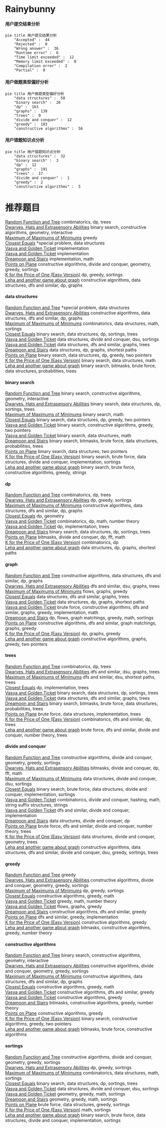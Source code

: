 # Rainybunny
<!-- tabs:start -->
#### **用户提交结果分析**

```mermaid
pie title 用户提交结果分析
    "Accepted" :  44
    "Rejected" :  0
    "Wrong answer" :  36
    "Runtime error" :  6
    "Time limit exceeded" :  12
    "Memory limit exceeded" :  0
    "Compilation error" :  2
    "Partial" :  0
```
#### **用户做题类型偏好分析**

```mermaid
pie title 用户做题类型偏好分析
    "data structures" :  58
    "binary search" :  26
    "dp" :  163
    "graphs" :  139
    "trees" :  0
    "divide and conquer" :  12
    "greedy" :  183
    "constructive algorithms" :  56
```
#### **用户错题知识点分析**

```mermaid
pie title 用户错题知识点分析
    "data structures" :  32
    "binary search" :  3
    "dp" :  12
    "graphs" :  191
    "trees" :  17
    "divide and conquer" :  1
    "greedy" :  2
    "constructive algorithms" :  5
```
<!-- tabs:end -->
# 推荐题目
[Random Function and Tree](http://codeforces.com/problemset/problem/482/D)		combinatorics,
                        dp,
                        trees		  
[Dwarves, Hats and Extrasensory Abilities](http://codeforces.com/problemset/problem/1063/C)		binary search,
                        constructive algorithms,
                        geometry,
                        interactive		  
[Maximum of Maximums of Minimums](https://codeforces.com/contest/872/problem/B)		greedy		  
[Closest Equals](http://codeforces.com/problemset/problem/522/D)		*special problem,
                        data structures		  
[Vasya and Golden Ticket](https://codeforces.com/contest/1058/problem/C)		implementation		  
[Vasya and Golden Ticket](http://codeforces.com/problemset/problem/1030/C)		implementation		  
[Dreamoon and Stairs](http://codeforces.com/problemset/problem/476/A)		implementation,
                        math		  
[Points on Plane](https://codeforces.com/contest/577/problem/E)		constructive algorithms,
                        divide and conquer,
                        geometry,
                        greedy,
                        sortings		  
[K for the Price of One (Easy Version)](http://codeforces.com/problemset/problem/1282/B1)		dp,
                        greedy,
                        sortings		  
[Leha and another game about graph](https://codeforces.com/contest/841/problem/D)		constructive algorithms,
                        data structures,
                        dfs and similar,
                        dp,
                        graphs		  
<!-- tabs:start -->
#### **data structures**
[Random Function and Tree](http://codeforces.com/problemset/problem/522/D)		*special problem,
                        data structures		  
[Dwarves, Hats and Extrasensory Abilities](https://codeforces.com/contest/841/problem/D)		constructive algorithms,
                        data structures,
                        dfs and similar,
                        dp,
                        graphs		  
[Maximum of Maximums of Minimums](http://codeforces.com/problemset/problem/1167/F)		combinatorics,
                        data structures,
                        math,
                        sortings		  
[Closest Equals](http://codeforces.com/problemset/problem/474/E)		binary search,
                        data structures,
                        dp,
                        sortings,
                        trees		  
[Vasya and Golden Ticket](http://codeforces.com/problemset/problem/817/D)		data structures,
                        divide and conquer,
                        dsu,
                        sortings		  
[Vasya and Golden Ticket](http://codeforces.com/problemset/problem/639/F)		data structures,
                        dfs and similar,
                        graphs,
                        trees		  
[Dreamoon and Stairs](http://codeforces.com/problemset/problem/677/D)		data structures,
                        dp,
                        graphs,
                        shortest paths		  
[Points on Plane](http://codeforces.com/problemset/problem/1492/C)		binary search,
                        data structures,
                        dp,
                        greedy,
                        two pointers		  
[K for the Price of One (Easy Version)](http://codeforces.com/problemset/problem/1490/G)		binary search,
                        data structures,
                        math		  
[Leha and another game about graph](http://codeforces.com/problemset/problem/1479/D)		binary search,
                        bitmasks,
                        brute force,
                        data structures,
                        probabilities,
                        trees		  
#### **binary search**
[Random Function and Tree](http://codeforces.com/problemset/problem/1063/C)		binary search,
                        constructive algorithms,
                        geometry,
                        interactive		  
[Dwarves, Hats and Extrasensory Abilities](http://codeforces.com/problemset/problem/474/E)		binary search,
                        data structures,
                        dp,
                        sortings,
                        trees		  
[Maximum of Maximums of Minimums](http://codeforces.com/problemset/problem/1010/A)		binary search,
                        math		  
[Closest Equals](http://codeforces.com/problemset/problem/1492/C)		binary search,
                        data structures,
                        dp,
                        greedy,
                        two pointers		  
[Vasya and Golden Ticket](http://codeforces.com/problemset/problem/1463/D)		binary search,
                        constructive algorithms,
                        greedy,
                        two pointers		  
[Vasya and Golden Ticket](http://codeforces.com/problemset/problem/1490/G)		binary search,
                        data structures,
                        math		  
[Dreamoon and Stairs](http://codeforces.com/problemset/problem/1479/D)		binary search,
                        bitmasks,
                        brute force,
                        data structures,
                        probabilities,
                        trees		  
[Points on Plane](http://codeforces.com/problemset/problem/1436/E)		binary search,
                        data structures,
                        two pointers		  
[K for the Price of One (Easy Version)](http://codeforces.com/problemset/problem/1461/D)		binary search,
                        brute force,
                        data structures,
                        divide and conquer,
                        implementation,
                        sortings		  
[Leha and another game about graph](http://codeforces.com/problemset/problem/1493/C)		binary search,
                        brute force,
                        constructive algorithms,
                        greedy,
                        strings		  
#### **dp**
[Random Function and Tree](http://codeforces.com/problemset/problem/482/D)		combinatorics,
                        dp,
                        trees		  
[Dwarves, Hats and Extrasensory Abilities](http://codeforces.com/problemset/problem/1282/B1)		dp,
                        greedy,
                        sortings		  
[Maximum of Maximums of Minimums](https://codeforces.com/contest/841/problem/D)		constructive algorithms,
                        data structures,
                        dfs and similar,
                        dp,
                        graphs		  
[Closest Equals](https://codeforces.com/contest/1074/problem/C)		dp,
                        geometry		  
[Vasya and Golden Ticket](http://codeforces.com/problemset/problem/785/D)		combinatorics,
                        dp,
                        math,
                        number theory		  
[Vasya and Golden Ticket](http://codeforces.com/problemset/problem/431/C)		dp,
                        implementation,
                        trees		  
[Dreamoon and Stairs](http://codeforces.com/problemset/problem/474/E)		binary search,
                        data structures,
                        dp,
                        sortings,
                        trees		  
[Points on Plane](http://codeforces.com/problemset/problem/914/G)		bitmasks,
                        divide and conquer,
                        dp,
                        fft,
                        math		  
[K for the Price of One (Easy Version)](http://codeforces.com/problemset/problem/295/D)		combinatorics,
                        dp		  
[Leha and another game about graph](http://codeforces.com/problemset/problem/677/D)		data structures,
                        dp,
                        graphs,
                        shortest paths		  
#### **graph**
[Random Function and Tree](https://codeforces.com/contest/841/problem/D)		constructive algorithms,
                        data structures,
                        dfs and similar,
                        dp,
                        graphs		  
[Dwarves, Hats and Extrasensory Abilities](http://codeforces.com/problemset/problem/466/E)		dfs and similar,
                        dsu,
                        graphs,
                        trees		  
[Maximum of Maximums of Minimums](http://codeforces.com/problemset/problem/884/F)		flows,
                        graphs,
                        greedy		  
[Closest Equals](http://codeforces.com/problemset/problem/639/F)		data structures,
                        dfs and similar,
                        graphs,
                        trees		  
[Vasya and Golden Ticket](http://codeforces.com/problemset/problem/677/D)		data structures,
                        dp,
                        graphs,
                        shortest paths		  
[Vasya and Golden Ticket](http://codeforces.com/problemset/problem/1487/C)		brute force,
                        constructive algorithms,
                        dfs and similar,
                        graphs,
                        greedy,
                        implementation,
                        math		  
[Dreamoon and Stairs](http://codeforces.com/problemset/problem/1437/C)		dp,
                        flows,
                        graph matchings,
                        greedy,
                        math,
                        sortings		  
[Points on Plane](http://codeforces.com/problemset/problem/1470/D)		constructive algorithms,
                        dfs and similar,
                        graph matchings,
                        graphs,
                        greedy		  
[K for the Price of One (Easy Version)](http://codeforces.com/problemset/problem/1476/C)		dp,
                        graphs,
                        greedy		  
[Leha and another game about graph](http://codeforces.com/problemset/problem/1304/D)		constructive algorithms,
                        graphs,
                        greedy,
                        two pointers		  
#### **trees**
[Random Function and Tree](http://codeforces.com/problemset/problem/482/D)		combinatorics,
                        dp,
                        trees		  
[Dwarves, Hats and Extrasensory Abilities](http://codeforces.com/problemset/problem/466/E)		dfs and similar,
                        dsu,
                        graphs,
                        trees		  
[Maximum of Maximums of Minimums](http://codeforces.com/problemset/problem/472/D)		dfs and similar,
                        dsu,
                        shortest paths,
                        trees		  
[Closest Equals](http://codeforces.com/problemset/problem/431/C)		dp,
                        implementation,
                        trees		  
[Vasya and Golden Ticket](http://codeforces.com/problemset/problem/474/E)		binary search,
                        data structures,
                        dp,
                        sortings,
                        trees		  
[Vasya and Golden Ticket](http://codeforces.com/problemset/problem/639/F)		data structures,
                        dfs and similar,
                        graphs,
                        trees		  
[Dreamoon and Stairs](http://codeforces.com/problemset/problem/1479/D)		binary search,
                        bitmasks,
                        brute force,
                        data structures,
                        probabilities,
                        trees		  
[Points on Plane](http://codeforces.com/problemset/problem/1511/C)		brute force,
                        data structures,
                        implementation,
                        trees		  
[K for the Price of One (Easy Version)](http://codeforces.com/problemset/problem/1499/F)		combinatorics,
                        dfs and similar,
                        dp,
                        trees		  
[Leha and another game about graph](http://codeforces.com/problemset/problem/1491/E)		brute force,
                        dfs and similar,
                        divide and conquer,
                        number theory,
                        trees		  
#### **divide and conquer**
[Random Function and Tree](https://codeforces.com/contest/577/problem/E)		constructive algorithms,
                        divide and conquer,
                        geometry,
                        greedy,
                        sortings		  
[Dwarves, Hats and Extrasensory Abilities](http://codeforces.com/problemset/problem/914/G)		bitmasks,
                        divide and conquer,
                        dp,
                        fft,
                        math		  
[Maximum of Maximums of Minimums](http://codeforces.com/problemset/problem/817/D)		data structures,
                        divide and conquer,
                        dsu,
                        sortings		  
[Closest Equals](http://codeforces.com/problemset/problem/1461/D)		binary search,
                        brute force,
                        data structures,
                        divide and conquer,
                        implementation,
                        sortings		  
[Vasya and Golden Ticket](http://codeforces.com/problemset/problem/1466/G)		combinatorics,
                        divide and conquer,
                        hashing,
                        math,
                        string suffix structures,
                        strings		  
[Vasya and Golden Ticket](http://codeforces.com/problemset/problem/1490/D)		dfs and similar,
                        divide and conquer,
                        implementation		  
[Dreamoon and Stairs](https://codeforces.com/contest/1483/problem/C)		data structures,
                        divide and conquer,
                        dp		  
[Points on Plane](http://codeforces.com/problemset/problem/1491/E)		brute force,
                        dfs and similar,
                        divide and conquer,
                        number theory,
                        trees		  
[K for the Price of One (Easy Version)](http://codeforces.com/problemset/problem/1303/G)		data structures,
                        divide and conquer,
                        geometry,
                        trees		  
[Leha and another game about graph](http://codeforces.com/problemset/problem/1494/D)		constructive algorithms,
                        data structures,
                        dfs and similar,
                        divide and conquer,
                        dsu,
                        greedy,
                        sortings,
                        trees		  
#### **greedy**
[Random Function and Tree](https://codeforces.com/contest/872/problem/B)		greedy		  
[Dwarves, Hats and Extrasensory Abilities](https://codeforces.com/contest/577/problem/E)		constructive algorithms,
                        divide and conquer,
                        geometry,
                        greedy,
                        sortings		  
[Maximum of Maximums of Minimums](http://codeforces.com/problemset/problem/1282/B1)		dp,
                        greedy,
                        sortings		  
[Closest Equals](https://codeforces.com/contest/477/problem/B)		constructive algorithms,
                        greedy,
                        math		  
[Vasya and Golden Ticket](http://codeforces.com/problemset/problem/1294/C)		greedy,
                        math,
                        number theory		  
[Vasya and Golden Ticket](http://codeforces.com/problemset/problem/884/F)		flows,
                        graphs,
                        greedy		  
[Dreamoon and Stairs](http://codeforces.com/problemset/problem/339/E)		constructive algorithms,
                        dfs and similar,
                        greedy		  
[Points on Plane](http://codeforces.com/problemset/problem/1303/C)		dfs and similar,
                        greedy,
                        implementation		  
[K for the Price of One (Easy Version)](http://codeforces.com/problemset/problem/1097/E)		constructive algorithms,
                        greedy		  
[Leha and another game about graph](http://codeforces.com/problemset/problem/1325/D)		bitmasks,
                        constructive algorithms,
                        greedy,
                        number theory		  
#### **constructive algorithms**
[Random Function and Tree](http://codeforces.com/problemset/problem/1063/C)		binary search,
                        constructive algorithms,
                        geometry,
                        interactive		  
[Dwarves, Hats and Extrasensory Abilities](https://codeforces.com/contest/577/problem/E)		constructive algorithms,
                        divide and conquer,
                        geometry,
                        greedy,
                        sortings		  
[Maximum of Maximums of Minimums](https://codeforces.com/contest/841/problem/D)		constructive algorithms,
                        data structures,
                        dfs and similar,
                        dp,
                        graphs		  
[Closest Equals](https://codeforces.com/contest/477/problem/B)		constructive algorithms,
                        greedy,
                        math		  
[Vasya and Golden Ticket](http://codeforces.com/problemset/problem/339/E)		constructive algorithms,
                        dfs and similar,
                        greedy		  
[Vasya and Golden Ticket](http://codeforces.com/problemset/problem/1097/E)		constructive algorithms,
                        greedy		  
[Dreamoon and Stairs](http://codeforces.com/problemset/problem/1325/D)		bitmasks,
                        constructive algorithms,
                        greedy,
                        number theory		  
[Points on Plane](http://codeforces.com/problemset/problem/1493/A)		constructive algorithms,
                        greedy		  
[K for the Price of One (Easy Version)](http://codeforces.com/problemset/problem/1463/D)		binary search,
                        constructive algorithms,
                        greedy,
                        two pointers		  
[Leha and another game about graph](https://codeforces.com/contest/1456/problem/B)		bitmasks,
                        brute force,
                        constructive algorithms		  
#### **sortings**
[Random Function and Tree](https://codeforces.com/contest/577/problem/E)		constructive algorithms,
                        divide and conquer,
                        geometry,
                        greedy,
                        sortings		  
[Dwarves, Hats and Extrasensory Abilities](http://codeforces.com/problemset/problem/1282/B1)		dp,
                        greedy,
                        sortings		  
[Maximum of Maximums of Minimums](http://codeforces.com/problemset/problem/1167/F)		combinatorics,
                        data structures,
                        math,
                        sortings		  
[Closest Equals](http://codeforces.com/problemset/problem/474/E)		binary search,
                        data structures,
                        dp,
                        sortings,
                        trees		  
[Vasya and Golden Ticket](http://codeforces.com/problemset/problem/817/D)		data structures,
                        divide and conquer,
                        dsu,
                        sortings		  
[Vasya and Golden Ticket](https://codeforces.com/contest/1496/problem/C)		geometry,
                        greedy,
                        math,
                        sortings		  
[Dreamoon and Stairs](http://codeforces.com/problemset/problem/1495/A)		geometry,
                        greedy,
                        math,
                        sortings		  
[Points on Plane](http://codeforces.com/problemset/problem/1497/A)		brute force,
                        data structures,
                        greedy,
                        sortings		  
[K for the Price of One (Easy Version)](http://codeforces.com/problemset/problem/1427/A)		math,
                        sortings		  
[Leha and another game about graph](http://codeforces.com/problemset/problem/1461/D)		binary search,
                        brute force,
                        data structures,
                        divide and conquer,
                        implementation,
                        sortings		  
<!-- tabs:end -->
